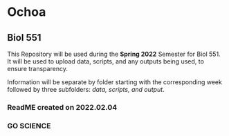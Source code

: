 # Ochoa

## Biol 551

This Repository will be used during the **Spring 2022** Semester for Biol 551. It will be used to upload data, scripts, and any outputs being used, to ensure transparency. 

Information will be separate by folder starting with the corresponding week followed by three subfolders: _data, scripts, and output_. 

### ReadME created on 2022.02.04 ####
### GO SCIENCE ####

